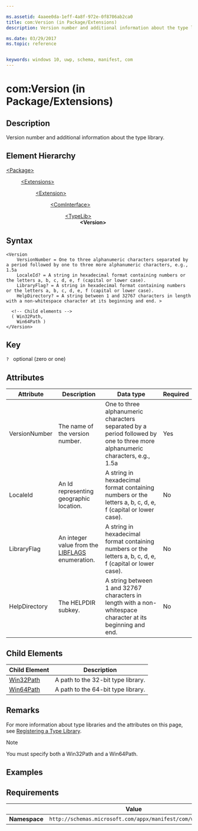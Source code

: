 ```yaml
---

ms.assetid: 4aaee0da-1eff-4a8f-972e-0f8706ab2ca0
title: com:Version (in Package/Extensions)
description: Version number and additional information about the type library (in Package/Extensions).

ms.date: 03/29/2017
ms.topic: reference


keywords: windows 10, uwp, schema, manifest, com
---
```



# com:Version (in Package/Extensions)

## Description
Version number and additional information about the type library.

## Element Hierarchy
<dl>
<dt><a href="element-package.md">&lt;Package&gt;</a></dt>
<dd>
<dl>
<dt><a href="element-extensions.md">&lt;Extensions&gt;</a></dt>
<dd>
<dl>
<dt><a href="element-extension.md">&lt;Extension&gt;</a></dt>
<dd>
<dl>
<dt><a href="element-com-package-cominterface.md">&lt;ComInterface&gt;</a></dt>
<dd>
<dl>
<dt><a href="element-com-package-typelib.md">&lt;TypeLib&gt;</a></dt>
<dd><b>&lt;Version&gt;</b></dd>
</dl>
</dd>
</dl>
</dd>
</dl>
</dd>
</dl>
</dd>
</dl>



## Syntax
```syntax
<Version
    VersionNumber = One to three alphanumeric characters separated by a period followed by one to three more alphanumeric characters, e.g., 1.5a
    LocaleId? = A string in hexadecimal format containing numbers or the letters a, b, c, d, e, f (capital or lower case).
    LibraryFlag? = A string in hexadecimal format containing numbers or the letters a, b, c, d, e, f (capital or lower case).
    HelpDirectory? = A string between 1 and 32767 characters in length with a non-whitespace character at its beginning and end. >

  <!-- Child elements -->
  ( Win32Path,
    Win64Path )  
</Version>
```

## Key
`?`    optional (zero or one) 

## Attributes

| Attribute | Description | Data type | Required |
|-----------|-------------|-----------|----------|
| VersionNumber | The name of the version number. | One to three alphanumeric characters separated by a period followed by one to three more alphanumeric characters, e.g., 1.5a | Yes |
| LocaleId | An Id representing geographic location. | A string in hexadecimal format containing numbers or the letters a, b, c, d, e, f (capital or lower case). | No |
| LibraryFlag | An integer value from the [LIBFLAGS](/windows/win32/api/oaidl/ne-oaidl-libflags) enumeration. | A string in hexadecimal format containing numbers or the letters a, b, c, d, e, f (capital or lower case). | No |
| HelpDirectory | The HELPDIR subkey. | A string between 1 and 32767 characters in length with a non-whitespace character at its beginning and end. | No |

## Child Elements
 
| Child Element | Description |
|---------------|-------------|
| [Win32Path](element-com-package-win32path.md) | A path to the 32-bit type library. |
| [Win64Path](element-com-package-win64path.md) | A path to the 64-bit type library. |

## Remarks
For more information about type libraries and the attributes on this page, see [Registering a Type Library](/previous-versions/windows/desktop/automat/registering-a-type-library).

> [!NOTE]  
> You must specify both a Win32Path and a Win64Path. 

## Examples

## Requirements
|               |      Value                                                       |
|---------------|-------------------------------------------------------------|
| **Namespace** | `http://schemas.microsoft.com/appx/manifest/com/windows10` |

